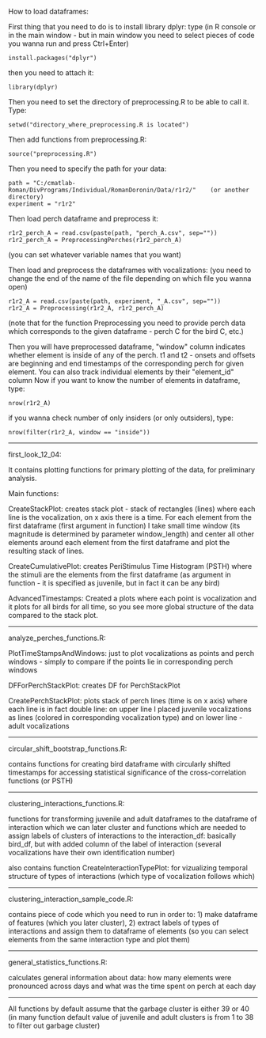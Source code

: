 How to load dataframes:

First thing that you need to do is to install library dplyr:
type (in R console or in the main window - but in main window you need to select pieces of code you wanna run and press Ctrl+Enter)
```
install.packages("dplyr")
```
then you need to attach it:
```
library(dplyr)
```
Then you need to set the directory of preprocessing.R to be able to call it. Type:
```
setwd("directory_where_preprocessing.R is located")   
```

Then add functions from preprocessing.R:
```
source("preprocessing.R")
```
Then you need to specify the path for your data:
```
path = "C:/cmatlab-Roman/DivPrograms/Individual/RomanDoronin/Data/r1r2/"    (or another directory)
experiment = "r1r2"
```
Then load perch dataframe and preprocess it:
```
r1r2_perch_A = read.csv(paste(path, "perch_A.csv", sep=""))
r1r2_perch_A = PreprocessingPerches(r1r2_perch_A)
```
(you can set whatever variable names that you want)
 
Then load and preprocess the dataframes with vocalizations: (you need to change the end of the name of the file depending on which file you wanna open)
```
r1r2_A = read.csv(paste(path, experiment, "_A.csv", sep=""))
r1r2_A = Preprocessing(r1r2_A, r1r2_perch_A)
```
(note that for the function Preprocessing you need to provide perch data which corresponds to the given dataframe - perch C for the bird C, etc.)

Then you will have preprocessed dataframe, "window" column indicates whether element is inside of any of the perch. t1 and t2 - onsets and offsets are beginning and end timestamps of the corresponding perch for given element. You can also track individual elements by their "element_id" column
Now if you want to know the number of elements in dataframe, type:
```
nrow(r1r2_A)
```
if you wanna check number of only insiders (or only outsiders), type:
```
nrow(filter(r1r2_A, window == "inside"))
```
--------------------------------------------


first_look_12_04:

It contains plotting functions for primary plotting of the data, for preliminary analysis.

Main functions:

CreateStackPlot: creates stack plot - stack of rectangles (lines) where each line is the vocalization, on x axis there is a time. For each element from the first dataframe (first argument in function) I take small time window (its magnitude is determined by parameter window_length) and center all other elements around each element from the first dataframe and plot the resulting stack of lines.

CreateCumulativePlot: creates PeriStimulus Time Histogram (PSTH) where the stimuli are the elements from the first dataframe (as argument in function - it is specified as juvenile, but in fact it can be any bird)

AdvancedTimestamps: Created a plots where each point is vocalization and it plots for all birds for all time, so you see more global structure of the data compared to the stack plot.

------

analyze_perches_functions.R:

PlotTimeStampsAndWindows: just to plot vocalizations as points and perch windows - simply to compare if the points lie in corresponding perch windows

DFForPerchStackPlot: creates DF for PerchStackPlot

CreatePerchStackPlot: plots stack of perch lines (time is on x axis) where each line is in fact double line: on upper line I placed juvenile vocalizations as lines (colored in corresponding vocalization type) and on lower line - adult vocalizations

------

circular_shift_bootstrap_functions.R:

contains functions for creating bird dataframe with circularly shifted timestamps for accessing statistical significance of the cross-correlation functions (or PSTH)

------

clustering_interactions_functions.R:

functions for transforming juvenile and adult dataframes to the dataframe of interaction which we can later cluster
and functions which are needed to assign labels of clusters of interactions to the interaction_df: basically bird_df, but with added column of the label of interaction (several vocalizations have their own identification number)

also contains function CreateInteractionTypePlot: for vizualizing temporal structure of types of interactions (which type of vocalization follows which)

------

clustering_interaction_sample_code.R:

contains piece of code which you need to run in order to: 1) make dataframe of features (which you later cluster), 2) extract labels of types of interactions and assign them to dataframe of elements (so you can select elements from the same interaction type and plot them)

------

general_statistics_functions.R:

calculates general information about data: how many elements were pronounced across days and what was the time spent on perch at each day

------







All functions by default assume that the garbage cluster is either 39 or 40 (in many function default value of juvenile and adult clusters is from 1 to 38 to filter out garbage cluster)
